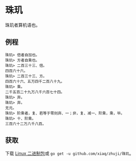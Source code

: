 # 珠玑

珠玑者算机语也。

## 例程

```
珠玑> 倍者自加也。
珠玑> 方者自乘也。
珠玑> 二百三十三、倍。
四百六十六。
珠玑> 二百三十三、方。
四百六十六、五万四千二百八十九。
珠玑> 乘。
二千五百二十九万八千六百七十四。
珠玑> 弃。
珠玑> 弃。
无元。
珠玑> 阶乘者，复、若等于零则弃、一；非，复、减一、阶乘，乘，毕。
珠玑> 十、阶乘。
三百六十二万八千八百。
```

## 获取

下载 [Linux 二进制包](http://dl.elvish.io/%e7%8f%a0%e7%8e%91)或 `go get -u github.com/xiaq/zhuji/珠玑`。
